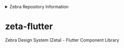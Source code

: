 <details>
    <summary>Zebra Repository Information</summary>
    <ul>
        <li> Zebra Business Unit : DMO - Innovation & Design</li> 
        <li> Zebra Manager : ncvt73 </li>
        <li> Zebra Repo Admin: lwalton </li>
        <li> Zebra Jira Project ID: N/A </li>
        <li> Product: Zebra Design System (Zeta) - Flutter Component Library </li>
        <li> Topics: none </li>
    </ul>
</details>

# zeta-flutter
Zebra Design System (Zeta) - Flutter Component Library
